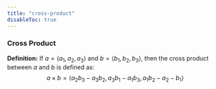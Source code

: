 ```yaml
---
title: "cross-product"
disableToc: true
---
```

### Cross Product
__Definition:__ If $a = \langle a_1,a_2,a_3\rangle$ and $b = \langle b_1,b_2,b_3\rangle$, then the cross product between $a$ and $b$ is defined as:
$$
a\times b = \langle a_2b_3-a_3b_2, a_3b_1 - a_1b_3, a_1b_2-a_2-b_1\rangle
$$
